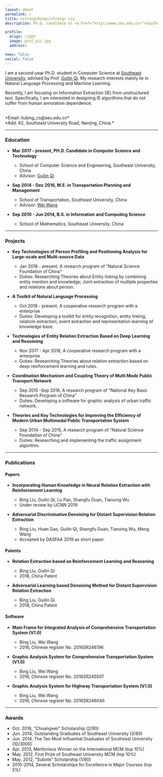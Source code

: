 ```yaml
---
layout: about
permalink: /
title: <strong>Bing</strong> Liu
description: Ph.D. candidate at <a href="http://www.seu.edu.cn/">Southeast University</a>, Nanjing, China.

profile:
  align: right
  image: prof_pic.jpg
  address: 

news: false
social: false
---
```


I am a second-year Ph.D. student in Computer Science at [Southeast University](http://www.seu.edu.cn/), advised by Prof. [Guilin Qi](http://cse.seu.edu.cn/PersonalPage/qgl/index.htm).
My research interests mainly lie in Natural Language Processing and Machine Learning.

Recently, I am focusing on Information Extraction (IE) from unstructured text. Specifically, I am interested in designing IE algorithms that do not suffer from human annotation dependence. 
<!-- For more details, please see my [research statement](/assets/pdf/research_statement.pdf). -->

<br>
*Email: liubing_cs@seu.edu.cn* <br>
<!-- *Dep: School of Computer Science and Engineering, Southeast University.* <br> -->
*Add: #2, Southeast University Road, Nanjing, China.*

---

### <span id="education">Education</span>

* **Mar 2017 - present, PH.D. Candidate in Computer Science and Technology**
  * School of Computer Science and Engineering, Southeast University, China
  * Advisor: [Guilin Qi](http://cse.seu.edu.cn/PersonalPage/qgl/index.htm)

* **Sep 2014 - Dec 2016, M.E. in Transportation Planning and Management**
  * School of Transportation, Southeast University, China
  * Advisor: [Wei Wang](http://tc.seu.edu.cn/2011/0818/c857a11085/page.htm)

* **Sep 2010 - Jun 2014, B.S. in Information and Computing Science**
  * School of Mathematics, Southeast University, China

---

### <span id="projects">Projects</span>
* **Key Technologies of Person Profiling and Positioning Analysis for Large-scale and Multi-source Data**
  * Jan 2018 - present, A research program of "Natural Science Foundation of China"
  * Duties: Researching Theories about Entity linking by combining entity mention and knowledge; Joint extraction of multiple properties and relations about person.

* **A Toolkit of Natural Language Processing**
  * Oct 2018 - present, A cooperative research program with a enterprise
  * Duties: Developing a toolkit for entity recognition, entity linking, relatioin extraction, event extraction and representation learning of knowledge base.

* **Technologies of Entity Relation Extraction Based on Deep Learning and Reasoning**
  * Nov 2017 - Apr 2018, A cooperative research program with a enterprise
  * Duties: Researching Theories about relation extraction based on deep reinforcement learning and rules.

* **Coordination Mechanism and Coupling Theory of Multi Mode Public Transport Network**
  * Sep 2015 -Sep 2016, A research program of "National Key Basic Research Program of China"
  * Duties: Developing a software for graphic analysis of urban traffic network.

* **Theories and Key Technologies for Improving the Efficiency of Modern Urban Multimodal Public Transportation System**
  * Sep 2014 - Sep 2015, A research program of "Natural Science Foundation of China"
  * Duties: Researching and implementing the traffic assignment algorithm.

---
### <span id="publications">Publications</span>
#### **Papers**
* **Incorporating Human Knowledge in Neural Relation Extraction with Reinforcement Learning**
  * Bing Liu, Guilin Qi, Lu Pan, Shangfu Duan, Tianxing Wu
  * Under review by IJCNN 2019

* **Adversarial Discriminative Denoising for Distant Supervision Relation Extraction**
  * Bing Liu, Huan Gao, Guilin Qi, Shangfu Duan, Tianxing Wu, Meng Wang
  * Accepted by DASFAA 2019 as short paper.

#### **Patents**
* **Relation Extraction based on Reinforcement Learning and Reasoning**
  * Bing Liu, Guilin Qi
  * 2018, China Patent

* **Adversarial Learning based Denoising Method for Distant Supervision Relation Extraction**
  * Bing Liu, Guilin Qi
  * 2018, China Patent

#### **Software**
* **Main Frame for Integrated Analysis of Comprehensive Transportation System (V1.0)**
  * Bing Liu, Wei Wang
  * 2016, Chinese register No. 2016SR246196

* **Graphic Analysis System for Comprehensive Transportation System (V1.0)**
  * Bing Liu, Wei Wang
  * 2016, Chinese register No. 2016SR245507

* **Graphic Analysis System for Highway Transportation System (V1.0)**
  * Bing Liu, Wei Wang
  * 2016, Chinese register No. 2016SR246046

---
### <span id="awards">Awards</span>
* Oct. 2018, "Chuangwei" Scholarship (2/90)
* Jun. 2014, Outstanding Graduates of Southeast University (3/80)
* Jun. 2014, The Ten Most Influential Graduates of Southeast University (10/3000)
* Apr. 2013, Meritorious Winner on the International MCM (top 10%)
* May. 2012, First Prize of Southeast University MCM (top 10%)
* May. 2012, "Subote" Scholarship (1/80)
* 2010-2014, Several Scholarships for Excellence in Major Courses (top 5%)

